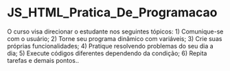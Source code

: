 # JS_HTML_Pratica_De_Programacao
O curso visa direcionar o estudante nos seguintes tópicos: 1) Comunique-se com o usuário; 2) Torne seu programa dinâmico com variáveis; 3) Crie suas próprias funcionalidades; 4) Pratique resolvendo problemas do seu dia a dia; 5) Execute códigos diferentes dependendo da condição; 6) Repita tarefas e demais pontos..
